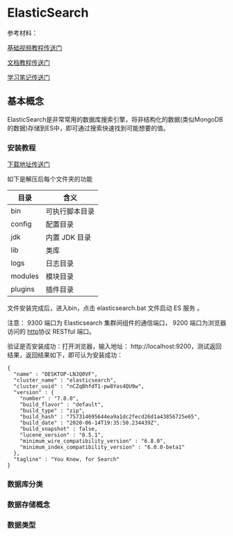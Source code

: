 # ElasticSearch

参考材料：

[基础视频教程传送门](https://www.bilibili.com/video/BV1hh411D7sb?p=2&spm_id_from=pageDriver)

[文档教程传送门](https://github.com/rbmonster/learning-note/blob/master/src/main/java/com/toc/ES.md#33)

[学习笔记传送门](https://blog.csdn.net/u011863024/article/details/115721328)



## 基本概念

ElasticSearch是非常常用的数据库搜索引擎，将非结构化的数据(类似MongoDB的数据)存储到ES中，即可通过搜索快速找到可能想要的值。



### 安装教程

[下载地址传送门](https://www.elastic.co/cn/downloads/elasticsearch)

如下是解压后每个文件夹的功能

| 目录    | 含义           |
| ------- | -------------- |
| bin     | 可执行脚本目录 |
| config  | 配置目录       |
| jdk     | 内置 JDK 目录  |
| lib     | 类库           |
| logs    | 日志目录       |
| modules | 模块目录       |
| plugins | 插件目录       |

文件安装完成后，进入bin，点击 elasticsearch.bat 文件启动 ES 服务 。

注意： 9300 端口为 Elasticsearch 集群间组件的通信端口， 9200 端口为浏览器访问的 [http](https://so.csdn.net/so/search?q=http&spm=1001.2101.3001.7020)协议 RESTful 端口。

验证是否安装成功：打开浏览器，输入地址： http://localhost:9200，测试返回结果，返回结果如下，即可认为安装成功：

```
{
  "name" : "DESKTOP-LNJQ0VF",
  "cluster_name" : "elasticsearch",
  "cluster_uuid" : "nCZqBhfdT1-pw8Yas4QU9w",
  "version" : {
    "number" : "7.8.0",
    "build_flavor" : "default",
    "build_type" : "zip",
    "build_hash" : "757314695644ea9a1dc2fecd26d1a43856725e65",
    "build_date" : "2020-06-14T19:35:50.234439Z",
    "build_snapshot" : false,
    "lucene_version" : "8.5.1",
    "minimum_wire_compatibility_version" : "6.8.0",
    "minimum_index_compatibility_version" : "6.0.0-beta1"
  },
  "tagline" : "You Know, for Search"
}
```



### 数据库分类





### 数据存储概念





### 数据类型



